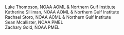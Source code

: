 Luke Thompson, NOAA AOML & Northern Gulf Institute  
Katherine Silliman, NOAA AOML & Northern Gulf Institute  
Rachael Storo, NOAA AOML & Northern Gulf Institute  
Sean Mcallister, NOAA PMEL  
Zachary Gold, NOAA PMEL  
